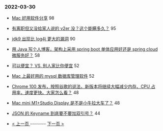 ### 2022-03-30 
- [Mac 好用软件分享](https://www.v2ex.com/t/843789) 98
- [有离职但又没给家人说的 v2er 没？这个能瞒多久？](https://www.v2ex.com/t/843816) 95
- [jdk9 出现比 log4j 更大的漏洞](https://www.v2ex.com/t/843724) 90
- [用 Java 写个人博客，架构上采用 spring boot 单体应用好还是 spring cloud 微服务好？](https://www.v2ex.com/t/843796) 58
- [可以便宜？ VS. 别人家比你便宜](https://www.v2ex.com/t/843811) 52
- [Mac 上最好用的 mysql 数据库管理软件](https://www.v2ex.com/t/843750) 52
- [Chrome 100 发布，按照谷歌的说法，新版本将继续大幅减少内存、CPU 占用率，速度更快。大家怎么看？](https://www.v2ex.com/t/843813) 48
- [Mac mini M1+Studio Display 是不是小牛拉大车了？](https://www.v2ex.com/t/843720) 48
- [JSON 的 Keyname 到底要不要加双引号？](https://www.v2ex.com/t/843806) 44 

- [ < 上一页 ](https://github.com/able8/v2ex-hot-record/blob/master/2022-03-29.md) -------- [ 下一页 > ](https://github.com/able8/v2ex-hot-record/blob/master/2022-03-31.md)